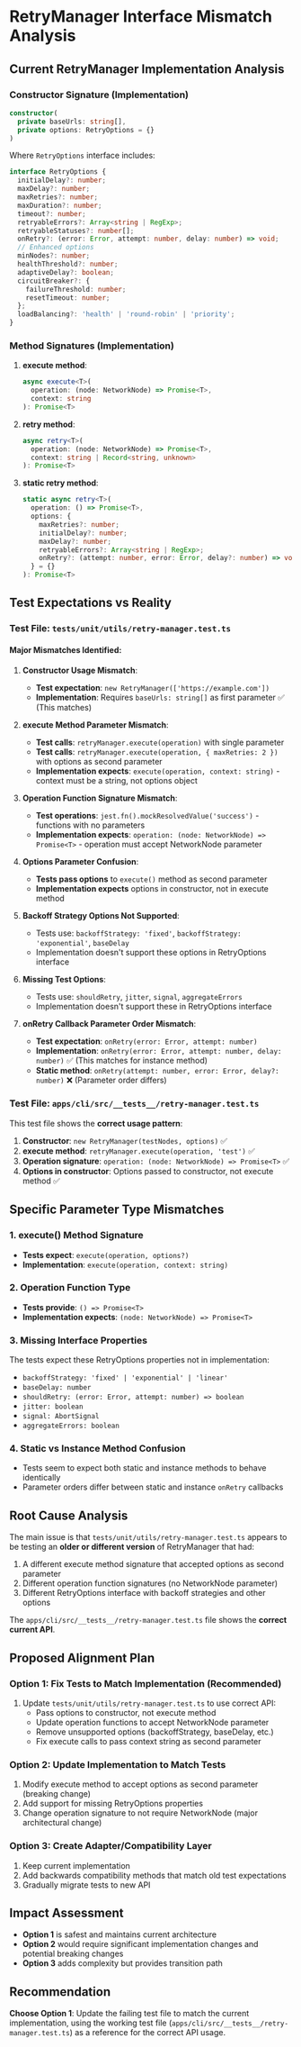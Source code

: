 # RetryManager Interface Mismatch Analysis

## Current RetryManager Implementation Analysis

### Constructor Signature (Implementation)
```typescript
constructor(
  private baseUrls: string[],
  private options: RetryOptions = {}
)
```

Where `RetryOptions` interface includes:
```typescript
interface RetryOptions {
  initialDelay?: number;
  maxDelay?: number;
  maxRetries?: number;
  maxDuration?: number;
  timeout?: number;
  retryableErrors?: Array<string | RegExp>;
  retryableStatuses?: number[];
  onRetry?: (error: Error, attempt: number, delay: number) => void;
  // Enhanced options
  minNodes?: number;
  healthThreshold?: number;
  adaptiveDelay?: boolean;
  circuitBreaker?: {
    failureThreshold: number;
    resetTimeout: number;
  };
  loadBalancing?: 'health' | 'round-robin' | 'priority';
}
```

### Method Signatures (Implementation)
1. **execute method**:
   ```typescript
   async execute<T>(
     operation: (node: NetworkNode) => Promise<T>,
     context: string
   ): Promise<T>
   ```

2. **retry method**:
   ```typescript
   async retry<T>(
     operation: (node: NetworkNode) => Promise<T>,
     context: string | Record<string, unknown>
   ): Promise<T>
   ```

3. **static retry method**:
   ```typescript
   static async retry<T>(
     operation: () => Promise<T>,
     options: {
       maxRetries?: number;
       initialDelay?: number;
       maxDelay?: number;
       retryableErrors?: Array<string | RegExp>;
       onRetry?: (attempt: number, error: Error, delay?: number) => void;
     } = {}
   ): Promise<T>
   ```

## Test Expectations vs Reality

### Test File: `tests/unit/utils/retry-manager.test.ts`

#### Major Mismatches Identified:

1. **Constructor Usage Mismatch**:
   - **Test expectation**: `new RetryManager(['https://example.com'])`
   - **Implementation**: Requires `baseUrls: string[]` as first parameter ✅ (This matches)

2. **execute Method Parameter Mismatch**:
   - **Test calls**: `retryManager.execute(operation)` with single parameter
   - **Test calls**: `retryManager.execute(operation, { maxRetries: 2 })` with options as second parameter
   - **Implementation expects**: `execute(operation, context: string)` - context must be a string, not options object

3. **Operation Function Signature Mismatch**:
   - **Test operations**: `jest.fn().mockResolvedValue('success')` - functions with no parameters
   - **Implementation expects**: `operation: (node: NetworkNode) => Promise<T>` - operation must accept NetworkNode parameter

4. **Options Parameter Confusion**:
   - **Tests pass options** to `execute()` method as second parameter
   - **Implementation expects** options in constructor, not in execute method

5. **Backoff Strategy Options Not Supported**:
   - Tests use: `backoffStrategy: 'fixed'`, `backoffStrategy: 'exponential'`, `baseDelay`
   - Implementation doesn't support these options in RetryOptions interface

6. **Missing Test Options**:
   - Tests use: `shouldRetry`, `jitter`, `signal`, `aggregateErrors`
   - Implementation doesn't support these in RetryOptions interface

7. **onRetry Callback Parameter Order Mismatch**:
   - **Test expectation**: `onRetry(error: Error, attempt: number)`
   - **Implementation**: `onRetry(error: Error, attempt: number, delay: number)` ✅ (This matches for instance method)
   - **Static method**: `onRetry(attempt: number, error: Error, delay?: number)` ❌ (Parameter order differs)

### Test File: `apps/cli/src/__tests__/retry-manager.test.ts`

This test file shows the **correct usage pattern**:

1. **Constructor**: `new RetryManager(testNodes, options)` ✅
2. **execute method**: `retryManager.execute(operation, 'test')` ✅ 
3. **Operation signature**: `operation: (node: NetworkNode) => Promise<T>` ✅
4. **Options in constructor**: Options passed to constructor, not execute method ✅

## Specific Parameter Type Mismatches

### 1. execute() Method Signature
- **Tests expect**: `execute(operation, options?)`
- **Implementation**: `execute(operation, context: string)`

### 2. Operation Function Type
- **Tests provide**: `() => Promise<T>`
- **Implementation expects**: `(node: NetworkNode) => Promise<T>`

### 3. Missing Interface Properties
The tests expect these RetryOptions properties not in implementation:
- `backoffStrategy: 'fixed' | 'exponential' | 'linear'`
- `baseDelay: number`
- `shouldRetry: (error: Error, attempt: number) => boolean`
- `jitter: boolean`
- `signal: AbortSignal`
- `aggregateErrors: boolean`

### 4. Static vs Instance Method Confusion
- Tests seem to expect both static and instance methods to behave identically
- Parameter orders differ between static and instance `onRetry` callbacks

## Root Cause Analysis

The main issue is that `tests/unit/utils/retry-manager.test.ts` appears to be testing an **older or different version** of RetryManager that had:

1. A different execute method signature that accepted options as second parameter
2. Different operation function signatures (no NetworkNode parameter)
3. Different RetryOptions interface with backoff strategies and other options

The `apps/cli/src/__tests__/retry-manager.test.ts` file shows the **correct current API**.

## Proposed Alignment Plan

### Option 1: Fix Tests to Match Implementation (Recommended)
1. Update `tests/unit/utils/retry-manager.test.ts` to use correct API:
   - Pass options to constructor, not execute method
   - Update operation functions to accept NetworkNode parameter
   - Remove unsupported options (backoffStrategy, baseDelay, etc.)
   - Fix execute calls to pass context string as second parameter

### Option 2: Update Implementation to Match Tests
1. Modify execute method to accept options as second parameter (breaking change)
2. Add support for missing RetryOptions properties
3. Change operation signature to not require NetworkNode (major architectural change)

### Option 3: Create Adapter/Compatibility Layer
1. Keep current implementation
2. Add backwards compatibility methods that match old test expectations
3. Gradually migrate tests to new API

## Impact Assessment

- **Option 1** is safest and maintains current architecture
- **Option 2** would require significant implementation changes and potential breaking changes
- **Option 3** adds complexity but provides transition path

## Recommendation

**Choose Option 1**: Update the failing test file to match the current implementation, using the working test file (`apps/cli/src/__tests__/retry-manager.test.ts`) as a reference for the correct API usage.